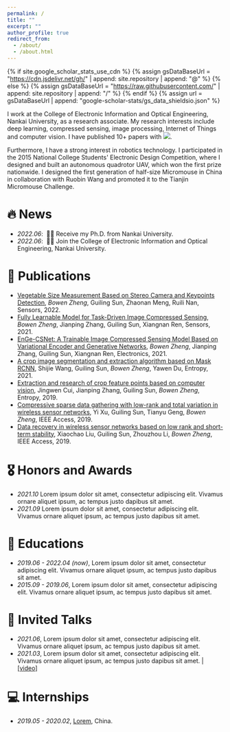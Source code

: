 ```yaml
---
permalink: /
title: ""
excerpt: ""
author_profile: true
redirect_from: 
  - /about/
  - /about.html
---
```


{% if site.google_scholar_stats_use_cdn %}
{% assign gsDataBaseUrl = "https://cdn.jsdelivr.net/gh/" | append: site.repository | append: "@" %}
{% else %}
{% assign gsDataBaseUrl = "https://raw.githubusercontent.com/" | append: site.repository | append: "/" %}
{% endif %}
{% assign url = gsDataBaseUrl | append: "google-scholar-stats/gs_data_shieldsio.json" %}

<span class='anchor' id='about-me'></span>

I work at the College of Electronic Information and Optical Engineering, Nankai University, as a research associate. My research interests include deep learning, compressed sensing, image processing, Internet of Things and computer vision. I have published 10+ papers with <a href='https://scholar.google.com/citations?user=BUtITWcAAAAJ'><img src="https://img.shields.io/endpoint?url={{ url | url_encode }}&logo=Google%20Scholar&labelColor=f6f6f6&color=9cf&style=flat&label=citations"></a>.

Furthermore, I have a strong interest in robotics technology. I participated in the 2015 National College Students' Electronic Design Competition, where I designed and built an autonomous quadrotor UAV, which won the first prize nationwide. I designed the first generation of half-size Micromouse in China in collaboration with Ruobin Wang and promoted it to the Tianjin Micromouse Challenge.

# 🔥 News
- *2022.06*: &nbsp;🎉🎉 Receive my Ph.D. from Nankai University.
- *2022.06*: &nbsp;🎉🎉 Join the College of Electronic Information and Optical Engineering, Nankai University.

# 📝 Publications 

<!-- <div class='paper-box'><div class='paper-box-image'><div><div class="badge">CVPR 2016</div><img src='images/500x300.png' alt="sym" width="100%"></div></div>
<div class='paper-box-text' markdown="1">

[Deep Residual Learning for Image Recognition](https://openaccess.thecvf.com/content_cvpr_2016/papers/He_Deep_Residual_Learning_CVPR_2016_paper.pdf)

**Kaiming He**, Xiangyu Zhang, Shaoqing Ren, Jian Sun

[**Project**](https://scholar.google.com/citations?view_op=view_citation&hl=zh-CN&user=DhtAFkwAAAAJ&citation_for_view=DhtAFkwAAAAJ:ALROH1vI_8AC) <strong><span class='show_paper_citations' data='DhtAFkwAAAAJ:ALROH1vI_8AC'></span></strong>
- Lorem ipsum dolor sit amet, consectetur adipiscing elit. Vivamus ornare aliquet ipsum, ac tempus justo dapibus sit amet. 
</div>
</div> -->

- [Vegetable Size Measurement Based on Stereo Camera and Keypoints Detection](https://www.mdpi.com/1424-8220/22/4/1617), *Bowen Zheng*, Guiling Sun, Zhaonan Meng, Ruili Nan, Sensors, 2022.
- [Fully Learnable Model for Task-Driven Image Compressed Sensing](https://www.mdpi.com/1424-8220/21/14/4662), *Bowen Zheng*, Jianping Zhang, Guiling Sun, Xiangnan Ren, Sensors, 2021.
- [EnGe-CSNet: A Trainable Image Compressed Sensing Model Based on Variational Encoder and Generative Networks](https://www.mdpi.com/2079-9292/10/9/1089), *Bowen Zheng*, Jianping Zhang, Guiling Sun, Xiangnan Ren, Electronics, 2021.
- [A crop image segmentation and extraction algorithm based on Mask RCNN](https://www.mdpi.com/1099-4300/23/9/1160), Shijie Wang, Guiling Sun, *Bowen Zheng*, Yawen Du, Entropy, 2021.
- [Extraction and research of crop feature points based on computer vision](https://www.mdpi.com/1424-8220/19/11/2553), Jingwen Cui, Jianping Zhang, Guiling Sun, *Bowen Zheng*, Entropy, 2019.
- [Compressive sparse data gathering with low-rank and total variation in wireless sensor networks](https://ieeexplore.ieee.org/abstract/document/8880602), Yi Xu, Guiling Sun, Tianyu Geng, *Bowen Zheng*, IEEE Access, 2019.
- [Data recovery in wireless sensor networks based on low rank and short-term stability](https://ieeexplore.ieee.org/abstract/document/8902099), Xiaochao Liu, Guiling Sun, Zhouzhou Li, *Bowen Zheng*, IEEE Access, 2019.


# 🎖 Honors and Awards
- *2021.10* Lorem ipsum dolor sit amet, consectetur adipiscing elit. Vivamus ornare aliquet ipsum, ac tempus justo dapibus sit amet. 
- *2021.09* Lorem ipsum dolor sit amet, consectetur adipiscing elit. Vivamus ornare aliquet ipsum, ac tempus justo dapibus sit amet. 

# 📖 Educations
- *2019.06 - 2022.04 (now)*, Lorem ipsum dolor sit amet, consectetur adipiscing elit. Vivamus ornare aliquet ipsum, ac tempus justo dapibus sit amet. 
- *2015.09 - 2019.06*, Lorem ipsum dolor sit amet, consectetur adipiscing elit. Vivamus ornare aliquet ipsum, ac tempus justo dapibus sit amet. 

# 💬 Invited Talks
- *2021.06*, Lorem ipsum dolor sit amet, consectetur adipiscing elit. Vivamus ornare aliquet ipsum, ac tempus justo dapibus sit amet. 
- *2021.03*, Lorem ipsum dolor sit amet, consectetur adipiscing elit. Vivamus ornare aliquet ipsum, ac tempus justo dapibus sit amet.  \| [\[video\]](https://github.com/)

# 💻 Internships
- *2019.05 - 2020.02*, [Lorem](https://github.com/), China.